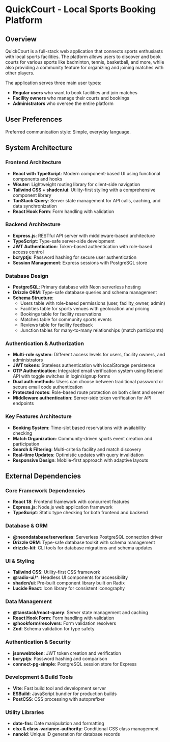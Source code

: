 # QuickCourt - Local Sports Booking Platform

## Overview

QuickCourt is a full-stack web application that connects sports enthusiasts with local sports facilities. The platform allows users to discover and book courts for various sports like badminton, tennis, basketball, and more, while also providing a community feature for organizing and joining matches with other players.

The application serves three main user types:
- **Regular users** who want to book facilities and join matches
- **Facility owners** who manage their courts and bookings
- **Administrators** who oversee the entire platform

## User Preferences

Preferred communication style: Simple, everyday language.

## System Architecture

### Frontend Architecture
- **React with TypeScript**: Modern component-based UI using functional components and hooks
- **Wouter**: Lightweight routing library for client-side navigation
- **Tailwind CSS + shadcn/ui**: Utility-first styling with a comprehensive component library
- **TanStack Query**: Server state management for API calls, caching, and data synchronization
- **React Hook Form**: Form handling with validation

### Backend Architecture
- **Express.js**: RESTful API server with middleware-based architecture
- **TypeScript**: Type-safe server-side development
- **JWT Authentication**: Token-based authentication with role-based access control
- **bcryptjs**: Password hashing for secure user authentication
- **Session Management**: Express sessions with PostgreSQL store

### Database Design
- **PostgreSQL**: Primary database with Neon serverless hosting
- **Drizzle ORM**: Type-safe database queries and schema management
- **Schema Structure**:
  - Users table with role-based permissions (user, facility_owner, admin)
  - Facilities table for sports venues with geolocation and pricing
  - Bookings table for facility reservations
  - Matches table for community sports events
  - Reviews table for facility feedback
  - Junction tables for many-to-many relationships (match participants)

### Authentication & Authorization
- **Multi-role system**: Different access levels for users, facility owners, and administrators
- **JWT tokens**: Stateless authentication with localStorage persistence
- **OTP Authentication**: Integrated email verification system using Resend API with toggle switches in login/signup forms
- **Dual auth methods**: Users can choose between traditional password or secure email code authentication
- **Protected routes**: Role-based route protection on both client and server
- **Middleware authentication**: Server-side token verification for API endpoints

### Key Features Architecture
- **Booking System**: Time-slot based reservations with availability checking
- **Match Organization**: Community-driven sports event creation and participation
- **Search & Filtering**: Multi-criteria facility and match discovery
- **Real-time Updates**: Optimistic updates with query invalidation
- **Responsive Design**: Mobile-first approach with adaptive layouts

## External Dependencies

### Core Framework Dependencies
- **React 18**: Frontend framework with concurrent features
- **Express.js**: Node.js web application framework
- **TypeScript**: Static type checking for both frontend and backend

### Database & ORM
- **@neondatabase/serverless**: Serverless PostgreSQL connection driver
- **Drizzle ORM**: Type-safe database toolkit with schema management
- **drizzle-kit**: CLI tools for database migrations and schema updates

### UI & Styling
- **Tailwind CSS**: Utility-first CSS framework
- **@radix-ui/***: Headless UI components for accessibility
- **shadcn/ui**: Pre-built component library built on Radix
- **Lucide React**: Icon library for consistent iconography

### Data Management
- **@tanstack/react-query**: Server state management and caching
- **React Hook Form**: Form handling with validation
- **@hookform/resolvers**: Form validation resolvers
- **Zod**: Schema validation for type safety

### Authentication & Security
- **jsonwebtoken**: JWT token creation and verification
- **bcryptjs**: Password hashing and comparison
- **connect-pg-simple**: PostgreSQL session store for Express

### Development & Build Tools
- **Vite**: Fast build tool and development server
- **ESBuild**: JavaScript bundler for production builds
- **PostCSS**: CSS processing with autoprefixer

### Utility Libraries
- **date-fns**: Date manipulation and formatting
- **clsx & class-variance-authority**: Conditional CSS class management
- **nanoid**: Unique ID generation for database records